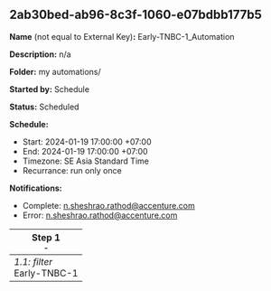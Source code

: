## 2ab30bed-ab96-8c3f-1060-e07bdbb177b5

**Name** (not equal to External Key)**:** Early-TNBC-1_Automation

**Description:** n/a

**Folder:** my automations/

**Started by:** Schedule

**Status:** Scheduled

**Schedule:**

* Start: 2024-01-19 17:00:00 +07:00
* End: 2024-01-19 17:00:00 +07:00
* Timezone: SE Asia Standard Time
* Recurrance: run only once

**Notifications:**

* Complete: n.sheshrao.rathod@accenture.com
* Error: n.sheshrao.rathod@accenture.com

| Step 1<br>_<small>-</small>_ |
| --- |
| _1.1: filter_<br>Early-TNBC-1 |
